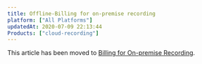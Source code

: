 ```yaml
---
title: Offline-Billing for on-premise recording
platform: ["All Platforms"]
updatedAt: 2020-07-09 22:13:44
Products: ["cloud-recording"]
---
```

This article has been moved to [Billing for On-premise Recording](https://docs.agora.io/en/Recording/billing_recording).